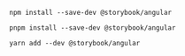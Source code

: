 ```shell renderer="angular" language="js" packageManager="npm"
npm install --save-dev @storybook/angular
```

```shell renderer="angular" language="js" packageManager="pnpm"
pnpm install --save-dev @storybook/angular
```

```shell renderer="angular" language="js" packageManager="yarn"
yarn add --dev @storybook/angular
```

